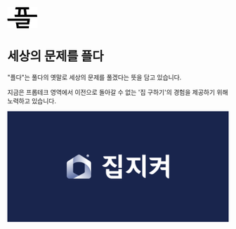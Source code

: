 <img src="/profile/assets/peulda-logo.png" height="48" />

# 세상의 문제를 플다

"플다"는 풀다의 옛말로
세상의 문제를 풀겠다는 뜻을 담고 있습니다.

지금은 프롭테크 영역에서
이전으로 돌아갈 수 없는 '집 구하기'의 경험을 제공하기 위해 노력하고 있습니다.

<a href="https://savehome.kr/about?utm_source=github&utm_medium=referral&utm_campaign=github_profile">
  <img src="/profile/assets/savehome.png" />
</a>

